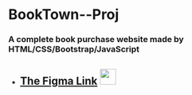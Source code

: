 # BookTown--Proj
### A complete book purchase website made by HTML/CSS/Bootstrap/JavaScript



 -  ## [The Figma Link](https://www.figma.com/file/TVb2whMA0ZqoezjFWeDNf9/booktown)      [<img width='32rem' height='32rem' src='https://i.pinimg.com/564x/66/8c/cc/668cccb3f734f342e07c0185e6d9a975.jpg'/>](https://www.figma.com/file/TVb2whMA0ZqoezjFWeDNf9/booktown)













